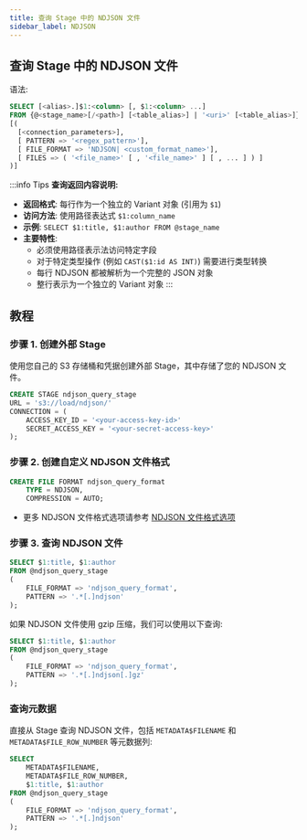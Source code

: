 ```yaml
---
title: 查询 Stage 中的 NDJSON 文件
sidebar_label: NDJSON
---
```


## 查询 Stage 中的 NDJSON 文件

语法:
```sql
SELECT [<alias>.]$1:<column> [, $1:<column> ...] 
FROM {@<stage_name>[/<path>] [<table_alias>] | '<uri>' [<table_alias>]} 
[( 
  [<connection_parameters>],
  [ PATTERN => '<regex_pattern>'],
  [ FILE_FORMAT => 'NDJSON| <custom_format_name>'],
  [ FILES => ( '<file_name>' [ , '<file_name>' ] [ , ... ] ) ]
)]
```


:::info Tips
**查询返回内容说明:**

* **返回格式**: 每行作为一个独立的 Variant 对象 (引用为 `$1`)
* **访问方法**: 使用路径表达式 `$1:column_name`
* **示例**: `SELECT $1:title, $1:author FROM @stage_name`
* **主要特性**:
  * 必须使用路径表示法访问特定字段
  * 对于特定类型操作 (例如 `CAST($1:id AS INT)`) 需要进行类型转换
  * 每行 NDJSON 都被解析为一个完整的 JSON 对象
  * 整行表示为一个独立的 Variant 对象
:::

## 教程

### 步骤 1. 创建外部 Stage

使用您自己的 S3 存储桶和凭据创建外部 Stage，其中存储了您的 NDJSON 文件。
```sql
CREATE STAGE ndjson_query_stage 
URL = 's3://load/ndjson/' 
CONNECTION = (
    ACCESS_KEY_ID = '<your-access-key-id>' 
    SECRET_ACCESS_KEY = '<your-secret-access-key>'
);
```

### 步骤 2. 创建自定义 NDJSON 文件格式

```sql
CREATE FILE FORMAT ndjson_query_format 
    TYPE = NDJSON,
    COMPRESSION = AUTO;
```

- 更多 NDJSON 文件格式选项请参考 [NDJSON 文件格式选项](/sql/sql-reference/file-format-options#ndjson-options)

### 步骤 3. 查询 NDJSON 文件

```sql
SELECT $1:title, $1:author
FROM @ndjson_query_stage
(
    FILE_FORMAT => 'ndjson_query_format',
    PATTERN => '.*[.]ndjson'
);
```

如果 NDJSON 文件使用 gzip 压缩，我们可以使用以下查询:

```sql
SELECT $1:title, $1:author
FROM @ndjson_query_stage
(
    FILE_FORMAT => 'ndjson_query_format',
    PATTERN => '.*[.]ndjson[.]gz'
);
```
### 查询元数据

直接从 Stage 查询 NDJSON 文件，包括 `METADATA$FILENAME` 和 `METADATA$FILE_ROW_NUMBER` 等元数据列:

```sql
SELECT
    METADATA$FILENAME,
    METADATA$FILE_ROW_NUMBER,
    $1:title, $1:author
FROM @ndjson_query_stage
(
    FILE_FORMAT => 'ndjson_query_format',
    PATTERN => '.*[.]ndjson'
);
```